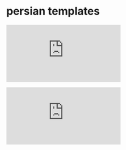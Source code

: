 # persian templates



![چگونگی  ساخت پاوربانک ](https://github.com/MrCharouon/persian-templates/blob/main/power%20bank.md)

![ حذف تبلیغات یوتوب ](https://github.com/MrCharouon/persian-templates/blob/main/you%20tube%20tricks%20.md)
